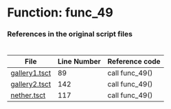 # Function: func_49 
### References in the original script files

#

| File | Line Number | Reference code |
| --- | --- | --- |
| [gallery1.tsct](../../../out/gallery1.tsct#L89) | 89 | call func_49() |
| [gallery2.tsct](../../../out/gallery2.tsct#L142) | 142 | call func_49() |
| [nether.tsct](../../../out/nether.tsct#L117) | 117 | call func_49() |
